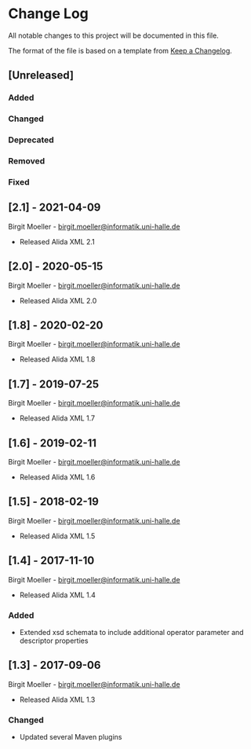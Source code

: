 # Change Log
All notable changes to this project will be documented in this file.

The format of the file is based on a template from [Keep a Changelog](http://keepachangelog.com/).

## [Unreleased]
### Added
### Changed
### Deprecated
### Removed
### Fixed

## [2.1] - 2021-04-09
Birgit Moeller - <birgit.moeller@informatik.uni-halle.de>
- Released Alida XML 2.1

## [2.0] - 2020-05-15
Birgit Moeller - <birgit.moeller@informatik.uni-halle.de>
- Released Alida XML 2.0

## [1.8] - 2020-02-20
Birgit Moeller - <birgit.moeller@informatik.uni-halle.de>
- Released Alida XML 1.8

## [1.7] - 2019-07-25
Birgit Moeller - <birgit.moeller@informatik.uni-halle.de>
- Released Alida XML 1.7

## [1.6] - 2019-02-11
Birgit Moeller - <birgit.moeller@informatik.uni-halle.de>
- Released Alida XML 1.6

## [1.5] - 2018-02-19
Birgit Moeller - <birgit.moeller@informatik.uni-halle.de>
- Released Alida XML 1.5

## [1.4] - 2017-11-10
Birgit Moeller - <birgit.moeller@informatik.uni-halle.de>
- Released Alida XML 1.4
### Added
- Extended xsd schemata to include additional operator parameter and descriptor properties

## [1.3] - 2017-09-06
Birgit Moeller - <birgit.moeller@informatik.uni-halle.de>
- Released Alida XML 1.3
### Changed
- Updated several Maven plugins
